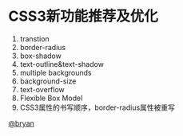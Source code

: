 CSS3新功能推荐及优化	
=============
1. transtion
2. border-radius
3. box-shadow
4. text-outline&text-shadow
5. multiple backgrounds
6. background-size
7. text-overflow
8. Flexible Box Model
9. CSS3属性的书写顺序，border-radius属性被重写

[@bryan](https://github.com/saviroyu)
